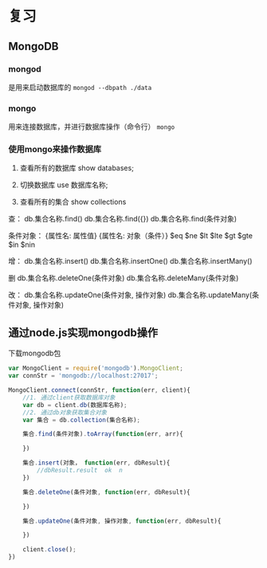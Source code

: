 # 复习

## MongoDB

### mongod
是用来启动数据库的
`mongod --dbpath ./data`

### mongo
用来连接数据库，并进行数据库操作（命令行）
`mongo`


### 使用mongo来操作数据库
1. 查看所有的数据库
   show databases;

2. 切换数据库
    use 数据库名称;

3. 查看所有的集合
   show collections


查：
db.集合名称.find()
db.集合名称.find({})
db.集合名称.find(条件对象)

条件对象： {属性名: 属性值}   {属性名: 对象（条件）}
$eq
$ne
$lt
$lte
$gt
$gte
$in
$nin

增：
db.集合名称.insert()
db.集合名称.insertOne()
db.集合名称.insertMany()

删
db.集合名称.deleteOne(条件对象)
db.集合名称.deleteMany(条件对象)

改：
db.集合名称.updateOne(条件对象, 操作对象)
db.集合名称.updateMany(条件对象, 操作对象)


## 通过node.js实现mongodb操作
下载mongodb包
```js
var MongoClient = require('mongodb').MongoClient;
var connStr = 'mongodb://localhost:27017';

MongoClient.connect(connStr, function(err, client){
    //1. 通过client获取数据库对象
    var db = client.db(数据库名称);
    //2. 通过db对象获取集合对象
    var 集合 = db.collection(集合名称);

    集合.find(条件对象).toArray(function(err, arr){

    })

    集合.insert(对象， function(err, dbResult){
        //dbResult.result  ok  n
    })

    集合.deleteOne(条件对象, function(err, dbResult){

    })

    集合.updateOne(条件对象, 操作对象, function(err, dbResult){

    })

    client.close();
})

```